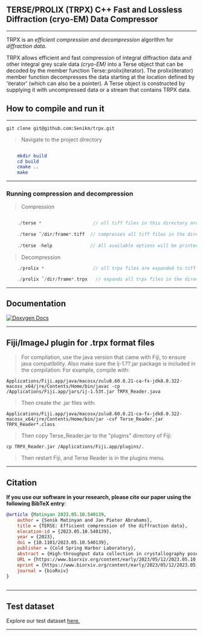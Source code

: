 ##  TERSE/PROLIX (TRPX) C++ Fast and Lossless Diffraction (cryo-EM) Data Compressor

___


TRPX is an *efficient compression and decompression* algorithm for *diffraction data*.

TRPX allows efficient and fast compression of integral diffraction data and other integral grey scale
data *(cryo-EM)* into a Terse object that can be decoded by the member function Terse<T>::prolix(iterator). The
prolix(iterator) member function decompresses the data starting at the location defined by 'iterator'
(which can also be a pointer). A Terse object is constructed by supplying it with uncompressed data or a
stream that contains TRPX data.

## How to compile and run it

___

    git clone git@github.com:Senikm/trpx.git 
> Navigate to the project directory
```cmake

    mkdir build
    cd build
    cmake ..
    make 
```
---

### Running compression and decompression


> Compression
``` c++

    ./terse *                   // all tiff files in this directory are compressed to trpx files 
    
    ./terse ˜/dir/frame*.tiff  // compresses all tiff files in the directory ~/dir that start with frame\n"
    
    ./terse -help              // All available options will be printed
``` 

> Decompression

```c++
    ./prolix *                  // all trpx files are expanded to tiff files

    ./prolix ˜/dir/frame*.trpx   // expands all trpx files in the directory ~/dir that start with frame\n"


```

---

## Documentation

[![Doxygen Docs](https://img.shields.io/badge/documentation-Doxygen-blue.svg)](https://senikm.github.io/trpx/)

---

## Fiji/ImageJ plugin for .trpx format files


> For compilation, use the java version that came with Fiji, to ensure java compatibility. Also make sure the ij-1.??.jar package is included in the compilation:
> For example, compile with:


    Applications/Fiji.app/java/macosx/zulu8.60.0.21-ca-fx-jdk8.0.322-macosx_x64/jre/Contents/Home/bin/javac -cp /Applications/Fiji.app/jars/ij-1.53t.jar TRPX_Reader.java

> Then create the .jar files with:

    Applications/Fiji.app/java/macosx/zulu8.60.0.21-ca-fx-jdk8.0.322-macosx_x64/jre/Contents/Home/bin/jar -cvf Terse_Reader.jar TRPX_Reader*.class

> Then copy Terse_Reader.jar to the "plugins" directory of Fiji:

    cp TRPX_Reader.jar /Applications/Fiji.app/plugins/.

> Then restart Fiji, and Terse Reader is in the plugins menu.

---
## Citation

**If you use our software in your research, please cite our paper using the following BibTeX entry**:

``` bibtex
@article {Matinyan 2023.05.10.540139,
	author = {Senik Matinyan and Jan Pieter Abrahams},
	title = {TERSE: Efficient compression of the diffraction data},
	elocation-id = {2023.05.10.540139},
	year = {2023},
	doi = {10.1101/2023.05.10.540139},
	publisher = {Cold Spring Harbor Laboratory},
	abstract = {High-throughput data collection in crystallography poses significant challenges in handling massive amounts of data. Here, we present TERSE, a novel lossless compression algorithm specifically designed for diffraction data. We compare TERSE with the established lossless compression algorithms implemented in gzip, CBF, and HDF5, in terms of compression efficiency and speed, using continuous rotation electron diffraction data of an inorganic compound. Our results show that TERSE outperforms these algorithms by achieving a higher data compression at a speed that is at least an order of magnitude faster. TERSE files are byte-order independent and the algorithm can be readily implemented in hardware. By providing a tailored solution for diffraction data, TERSE facilitates more efficient data analysis and interpretation while mitigating storage and transmission concerns. TERSE C++20 compression/decompression code and an ImageJ/Fiji java plugin for reading TERSE files are open-sourced on GitHub under the permissive MIT license.Competing Interest StatementThe authors have declared no competing interest.},
	URL = {https://www.biorxiv.org/content/early/2023/05/12/2023.05.10.540139},
	eprint = {https://www.biorxiv.org/content/early/2023/05/12/2023.05.10.540139.full.pdf},
	journal = {bioRxiv}
}
 

```
---
## Test dataset

Explore our test dataset [here.](https://drive.google.com/drive/folders/16UVHtia6GAK9WFO3RtO32tImhSlgdxEd?usp=sharing)


---